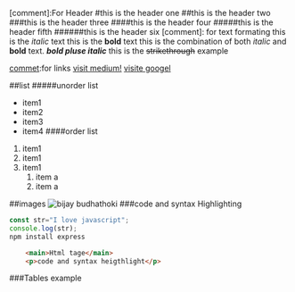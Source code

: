 [comment]:For Header
#this is the header one
##this is the header two
###this is the header three
####this is the header four
#####this is the header fifth
######this is the header six
[comment]: for text formating
this is the _italic_ text
this is the **bold** text
this is the combination of both _italic_ and **bold** text.
**_bold pluse italic_**
this is the ~~strikethrough~~ example

[commet]:for links
[visit medium!](http://medium.com)
[visite googel](https://www.google.com "Google's homepage")

[commet]:List
##list
#####unorder list
* item1
* item2
* item3
* item4
####order list
1. item1
1. item1
1. item1
    1. item a
    1. item a

##images
 ![bijay budhathoki](https://source.unsplash.com/random/50X50 "logo title here")
###code and syntax Highlighting
```javascript
const str="I love javascript";
console.log(str);
npm install express
```
```HTML
    <main>Html tage</main>
    <p>code and syntax heigthlight</p>
```
###Tables example
